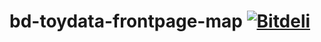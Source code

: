 bd-toydata-frontpage-map [ ![Bitdeli](https://d38jwvt3lv6c1n.cloudfront.net/bd_badge.png) ](http://bitdeli.com "Bitdeli")
========================
